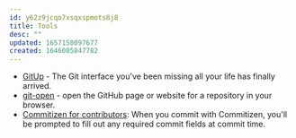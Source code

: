 ```yaml
---
id: y62z9jcqo7xsqxspmots8j8
title: Tools
desc: ""
updated: 1657150097677
created: 1646005847782
---
```


- [GitUp](https://github.com/git-up/GitUp) - The Git interface you've been missing all your life has finally arrived.
- [git-open](https://github.com/paulirish/git-open) - open the GitHub page or website for a repository in your browser.
- [Commitizen for contributors](https://github.com/commitizen/cz-cli): When you commit with Commitizen, you'll be prompted to fill out any required commit fields at commit time.
